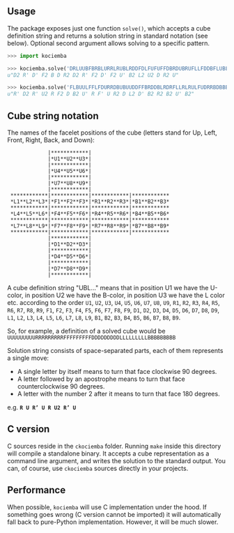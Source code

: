 ## Usage

The package exposes just one function ```solve()```, which accepts a cube definition string and returns a solution string in standard notation (see below).
Optional second argument allows solving to a specific pattern.

```python
>>> import kociemba

>>> kociemba.solve('DRLUUBFBRBLURRLRUBLRDDFDLFUFUFFDBRDUBRUFLLFDDBFLUBLRBD')
u"D2 R' D' F2 B D R2 D2 R' F2 D' F2 U' B2 L2 U2 D R2 U"

>>> kociemba.solve('FLBUULFFLFDURRDBUBUUDDFFBRDDBLRDRFLLRLRULFUDRRBDBBBUFL', 'BBURUDBFUFFFRRFUUFLULUFUDLRRDBBDBDBLUDDFLLRRBRLLLBRDDF')
u"R' D2 R' U2 R F2 D B2 U' R F' U R2 D L2 D' B2 R2 B2 U' B2"
```

## Cube string notation
The names of the facelet positions of the cube (letters stand for Up, Left, Front, Right, Back, and Down):
```
             |************|
             |*U1**U2**U3*|
             |************|
             |*U4**U5**U6*|
             |************|
             |*U7**U8**U9*|
             |************|
 ************|************|************|************
 *L1**L2**L3*|*F1**F2**F3*|*R1**R2**R3*|*B1**B2**B3*
 ************|************|************|************
 *L4**L5**L6*|*F4**F5**F6*|*R4**R5**R6*|*B4**B5**B6*
 ************|************|************|************
 *L7**L8**L9*|*F7**F8**F9*|*R7**R8**R9*|*B7**B8**B9*
 ************|************|************|************
             |************|
             |*D1**D2**D3*|
             |************|
             |*D4**D5**D6*|
             |************|
             |*D7**D8**D9*|
             |************|
```

A cube definition string "UBL..." means that in position U1 we have the U-color, in position U2 we have the
B-color, in position U3 we have the L color etc. according to the order `U1`, `U2`, `U3`, `U4`, `U5`, `U6`, `U7`, `U8`, `U9`, `R1`, `R2`,
`R3`, `R4`, `R5`, `R6`, `R7`, `R8`, `R9`, `F1`, `F2`, `F3`, `F4`, `F5`, `F6`, `F7`, `F8`, `F9`, `D1`, `D2`, `D3`, `D4`, `D5`, `D6`, `D7`, `D8`, `D9`, `L1`, `L2`, `L3`, `L4`,
`L5`, `L6`, `L7`, `L8`, `L9`, `B1`, `B2`, `B3`, `B4`, `B5`, `B6`, `B7`, `B8`, `B9`.

So, for example, a definition of a solved cube would be `UUUUUUUUURRRRRRRRRFFFFFFFFFDDDDDDDDDLLLLLLLLLBBBBBBBBB`

Solution string consists of space-separated parts, each of them represents a single move:
* A single letter by itself means to turn that face clockwise 90 degrees.
* A letter followed by an apostrophe means to turn that face counterclockwise 90 degrees.
* A letter with the number 2 after it means to turn that face 180 degrees.

e.g. **`R U R’ U R U2 R’ U`**

## C version
C sources reside in the `ckociemba` folder. Running `make` inside this directory will compile a standalone binary. It accepts a cube representation as a command line argument, and writes the solution to the standard output. You can, of course, use `ckociemba` sources directly in your projects.

## Performance
When possible, `kociemba` will use C implementation under the hood. If something goes wrong (C version cannot be imported) it will automatically fall back to pure-Python implementation. However, it will be much slower.
